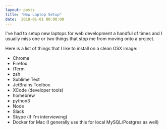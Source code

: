 ```yaml
---
layout: posts
title: "New Laptop Setup"
date:  2018-01-01 00:00:00
---
```


I've had to setup new laptops for web development a handful of times and I usually miss one or two things that stop me from moving onto a project.

Here is a list of things that I like to install on a clean OSX image:

<ul>
    <li>Chrome</li>
    <li>Firefox</li>
    <li>iTerm</li>
    <li>zsh</li>
    <li>Sublime Text</li>
    <li>JetBrains Toolbox</li>
    <li>XCode (developer tools)</li>
    <li>homebrew</li>
    <li>python3</li>
    <li>Node</li>
    <li>Slack</li>
    <li>Skype (if I'm interviewing)</li>
    <li>Docker for Mac (I generally use this for local MySQL/Postgres as well)</li>
</ul>